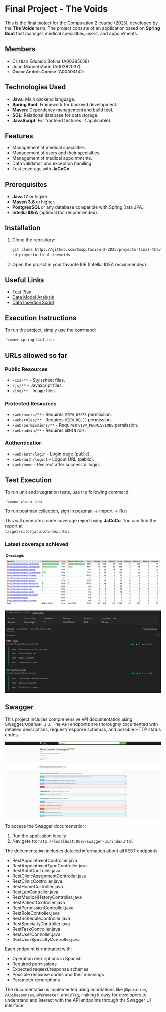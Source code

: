 # Final Project - The Voids

This is the final project for the Computation 2 course (2025), developed by the **The Voids** team. The project consists of an application based on **Spring Boot** that manages medical specialties, users, and appointments.

## Members

- Cristian Eduardo Botina (A00395008)  
- Juan Manuel Marín (A00382037)  
- Óscar Andrés Gómez (A00394142)  

## Technologies Used

- **Java**: Main backend language.  
- **Spring Boot**: Framework for backend development.  
- **Maven**: Dependency management and build tool.  
- **SQL**: Relational database for data storage.  
- **JavaScript**: For frontend features (if applicable).  

## Features

- Management of medical specialties.  
- Management of users and their specialties.  
- Management of medical appointments.  
- Data validation and exception handling.  
- Test coverage with **JaCoCo**.  

## Prerequisites

- **Java 17** or higher.  
- **Maven 3.8** or higher.  
- **PostgresSQL** or any database compatible with Spring Data JPA.  
- **IntelliJ IDEA** (optional but recommended).  

## Installation

1. Clone the repository:

    ```bash
    git clone https://github.com/Computacion-2-2025/proyecto-final-thevoids.git
    cd proyecto-final-thevoids
    ```

2. Open the project in your favorite IDE (IntelliJ IDEA recommended).

## Useful Links

- [Test Plan](./doc/test_plan.md)  
- [Data Model Analysis](./doc/model_analysis.md)  
- [Data Insertion Script](./src/main/resources/data.sql)  

## Execution Instructions

To run the project, simply use the command:

```bash
.\mvnw spring-boot:run
```

## URLs allowed so far

### Public Resources

- `/css/**` - Stylesheet files.  
- `/js/**` - JavaScript files.  
- `/img/**` - Image files.  

### Protected Resources

- `/web/users/**` - Requires `VIEW_USERS` permission.  
- `/web/roles/**` - Requires `VIEW_ROLES` permission.  
- `/web/permissions/**` - Requires `VIEW_PERMISSIONS` permission.  
- `/web/admin/**` - Requires `ADMIN` role.  

### Authentication

- `/web/auth/login` - Login page (public).  
- `/web/auth/logout` - Logout URL (public).  
- `/web/home` - Redirect after successful login.  

## Test Execution

To run unit and integration tests, use the following command:

```bash
.\mvnw clean test
```

To run postman collection, sign in postman -> import -> Run

This will generate a code coverage report using **JaCoCo**. You can find the report at  
`target/site/jacoco/index.html`.

### Latest coverage achieved

![Coverage Report](/doc/coverage/coverage.png)

![Postman Coverage Report](/doc/coverage/postman.png)

## Swagger

This project includes comprehensive API documentation using Swagger/OpenAPI 3.0. The API endpoints are thoroughly documented with detailed descriptions, request/response schemas, and possible HTTP status codes.

![Swagger page](/doc/swagger/swagger.png)

To access the Swagger documentation:

1. Run the application locally
2. Navigate to: `http://localhost:8080/swagger-ui/index.html`

The documentation includes detailed information about all REST endpoints:
- RestAppointmentController.java
- RestAppointmentTypeController.java
- RestAuthController.java
- RestClinicAssignmentController.java
- RestClinicController.java
- RestHomeController.java
- RestLabController.java
- RestMedicalHistoryController.java
- RestPatientController.java
- RestPermissionController.java
- RestRoleController.java
- RestScheduleController.java
- RestSpecialtyController.java
- RestTaskController.java
- RestUserController.java
- RestUserSpecialtyController.java

Each endpoint is annotated with:
- Operation descriptions in Spanish
- Required permissions
- Expected request/response schemas
- Possible response codes and their meanings
- Parameter descriptions

The documentation is implemented using annotations like `@Operation`, `@ApiResponses`, `@Parameter`, and `@Tag`, making it easy for developers to understand and interact with the API endpoints through the Swagger UI interface.
